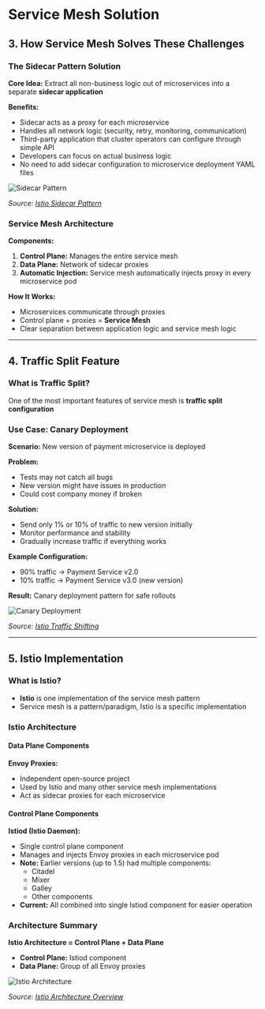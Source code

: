 # Service Mesh Solution

## 3. How Service Mesh Solves These Challenges

### The Sidecar Pattern Solution
**Core Idea:** Extract all non-business logic out of microservices into a separate **sidecar application**

**Benefits:**
- Sidecar acts as a proxy for each microservice
- Handles all network logic (security, retry, monitoring, communication)
- Third-party application that cluster operators can configure through simple API
- Developers can focus on actual business logic
- No need to add sidecar configuration to microservice deployment YAML files

![Sidecar Pattern](https://istio.io/latest/docs/ops/deployment/architecture/sidecar.svg)

*Source: [Istio Sidecar Pattern](https://istio.io/latest/docs/ops/deployment/architecture/)*

### Service Mesh Architecture
**Components:**
1. **Control Plane:** Manages the entire service mesh
2. **Data Plane:** Network of sidecar proxies
3. **Automatic Injection:** Service mesh automatically injects proxy in every microservice pod

**How It Works:**
- Microservices communicate through proxies
- Control plane + proxies = **Service Mesh**
- Clear separation between application logic and service mesh logic

---

## 4. Traffic Split Feature

### What is Traffic Split?
One of the most important features of service mesh is **traffic split configuration**

### Use Case: Canary Deployment
**Scenario:** New version of payment microservice is deployed

**Problem:** 
- Tests may not catch all bugs
- New version might have issues in production
- Could cost company money if broken

**Solution:**
- Send only 1% or 10% of traffic to new version initially
- Monitor performance and stability
- Gradually increase traffic if everything works

**Example Configuration:**
- 90% traffic → Payment Service v2.0
- 10% traffic → Payment Service v3.0 (new version)

**Result:** Canary deployment pattern for safe rollouts

![Canary Deployment](https://istio.io/latest/docs/tasks/traffic-management/traffic-shifting/overview.svg)

*Source: [Istio Traffic Shifting](https://istio.io/latest/docs/tasks/traffic-management/traffic-shifting/)*

---

## 5. Istio Implementation

### What is Istio?
- **Istio** is one implementation of the service mesh pattern
- Service mesh is a pattern/paradigm, Istio is a specific implementation

### Istio Architecture

#### Data Plane Components
**Envoy Proxies:**
- Independent open-source project
- Used by Istio and many other service mesh implementations
- Act as sidecar proxies for each microservice

#### Control Plane Components
**Istiod (Istio Daemon):**
- Single control plane component
- Manages and injects Envoy proxies in each microservice pod
- **Note:** Earlier versions (up to 1.5) had multiple components:
  - Citadel
  - Mixer
  - Galley
  - Other components
- **Current:** All combined into single Istiod component for easier operation

### Architecture Summary
**Istio Architecture = Control Plane + Data Plane**
- **Control Plane:** Istiod component
- **Data Plane:** Group of all Envoy proxies

![Istio Architecture](https://istio.io/latest/docs/ops/deployment/architecture/arch.svg)

*Source: [Istio Architecture Overview](https://istio.io/latest/docs/ops/deployment/architecture/)* 